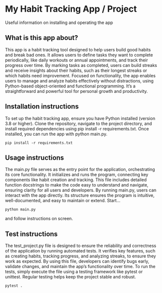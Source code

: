 # My Habit Tracking App / Project

Useful information on installing and operating the app

## What is this app about?
This app is a habit tracking tool designed to help users build good habits and break bad ones. It allows users to define tasks they want to complete periodically, like daily workouts or annual appointments, and track their progress over time. By marking tasks as completed, users can build streaks and receive insights about their habits, such as their longest streaks or which habits need improvement. Focused on functionality, the app enables users to manage and analyze habits effectively without distractions, using Python-based object-oriented and functional programming. It’s a straightforward and powerful tool for personal growth and productivity.

## Installation instructions
To set up the habit tracking app, ensure you have Python installed (version 3.8 or higher). Clone the repository, navigate to the project directory, and install required dependencies using pip install -r requirements.txt. Once installed, you can run the app with python main.py.
```shell
pip install -r requirements.txt
```

## Usage instructions
The main.py file serves as the entry point for the application, orchestrating its core functionality. It initializes and runs the program, connecting key components like habit creation and tracking. This file includes detailed function docstrings to make the code easy to understand and navigate, ensuring clarity for all users and developers. By running main.py, users can interact with the app directly. Its structure ensures the program is intuitive, well-documented, and easy to maintain or extend.
Start...
```shell
python main.py
```

and follow instructions on screen.

## Test instructions
The test_project.py file is designed to ensure the reliability and correctness of the application by running automated tests. It verifies key features, such as creating habits, tracking progress, and analyzing streaks, to ensure they work as expected. By using this file, developers can identify bugs early, validate changes, and maintain the app’s functionality over time. To run the tests, simply execute the file using a testing framework like pytest or unittest. Regular testing helps keep the project stable and robust.
```shell
pytest .
```